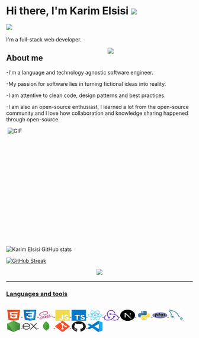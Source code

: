<h1>Hi there, I'm Karim Elsisi <img src="https://media.giphy.com/media/hvRJCLFzcasrR4ia7z/giphy.gif" width="25px"></h1>


![](https://komarev.com/ghpvc/?username=K-Mo2&color=blueviolet)



I'm a full-stack web developer.

<img align='right' src="./programmer.gif" width="230">

## About me

-I'm a language and technology agnostic software engineer.

-My passion for software lies in turning fictional ideas into reality. 

-I am attentive to clean code, design patterns and best practices.

-I am also an open-source enthusiast, I learned a lot from the open-source community and I love how collaboration and knowledge sharing happened through open-source.


 <img align="right" alt="GIF" src="https://github.com/abhisheknaiidu/abhisheknaiidu/blob/master/code.gif?raw=true" width="500" height="320" />

<br/><br/>

![Karim Elsisi GitHub stats](https://github-readme-stats.vercel.app/api?username=K-Mo2&show_icons=true&theme=midnight-purple)

[![GitHub Streak](http://github-readme-streak-stats.herokuapp.com?user=K-Mo2&theme=midnight-purple&date_format=M%20j%5B%2C%20Y%5D&fire=DD1B46&dates=2CD2DD&currStreakLabel=DD1B46&currStreakNum=DD1B46)](https://git.io/streak-stats)

<div align="center"> <a href="https://github.com/K-Mo2"><img height="160em" src="https://github-readme-stats.vercel.app/api/top-langs/?username=K-Mo2&layout=compact&langs_count=7&theme=midnight-purple"/>
</div>
  
 
 <hr/>
  
### Languages and tools
<div style="display: inline_block"><br>
  <img align="center" alt="Karim-HTML" height="30" width="40" src="https://raw.githubusercontent.com/devicons/devicon/master/icons/html5/html5-original.svg">
  <img align="center" alt="Karim-CSS" height="30" width="40" src="https://raw.githubusercontent.com/devicons/devicon/master/icons/css3/css3-original.svg">
 <img align="center" alt="Karim-sass" height="30" width="40" src="https://raw.githubusercontent.com/devicons/devicon/master/icons/sass/sass-original.svg">
  <img align="center" alt="Karim-Js" height="30" width="40" src="https://raw.githubusercontent.com/devicons/devicon/master/icons/javascript/javascript-plain.svg">
  <img align="center" alt="Karim-Ts" height="30" width="40" src="https://raw.githubusercontent.com/devicons/devicon/master/icons/typescript/typescript-original.svg">
  <img align="center" alt="Karim-react" height="30" width="40" src="https://raw.githubusercontent.com/devicons/devicon/master/icons/react/react-original.svg">
  <img align="center" alt="Karim-redux" height="30" width="40" src="https://raw.githubusercontent.com/devicons/devicon/master/icons/redux/redux-original.svg">
  <img align="center" alt="Karim-next" height="30" width="40" src="https://raw.githubusercontent.com/devicons/devicon/master/icons/nextjs/nextjs-original.svg">
  <img align="center" alt="Karim-python" height="30" width="40" src="https://raw.githubusercontent.com/devicons/devicon/master/icons/python/python-original.svg">
  <img align="center" alt="Karim-php" height="30" width="40" src="https://raw.githubusercontent.com/devicons/devicon/master/icons/php/php-original.svg">
    <img align="center" alt="Karim-mysql" height="30" width="40" src="https://raw.githubusercontent.com/devicons/devicon/master/icons/mysql/mysql-original.svg">
  <img align="center" alt="Karim-node" height="30" width="40" src="https://raw.githubusercontent.com/devicons/devicon/master/icons/nodejs/nodejs-original.svg">
  <img align="center" alt="Karim-express" height="30" width="40" src="https://raw.githubusercontent.com/devicons/devicon/master/icons/express/express-original.svg">
  <img align="center" alt="Karim-mongodb" height="30" width="40" src="https://raw.githubusercontent.com/devicons/devicon/master/icons/mongodb/mongodb-original.svg">
  <img align="center" alt="Karim-git" height="30" width="40" src="https://raw.githubusercontent.com/devicons/devicon/master/icons/git/git-original.svg">
 <img align="center" alt="Karim-github" height="30" width="40" src="https://raw.githubusercontent.com/devicons/devicon/master/icons/github/github-original.svg">
  <img align="center" alt="Karim-vscode" height="30" width="40" src="https://raw.githubusercontent.com/devicons/devicon/master/icons/vscode/vscode-original.svg">
  
  


 
 

<!--
**K-Mo2/K-Mo2** is a ✨ _special_ ✨ repository because its `README.md` (this file) appears on your GitHub profile.

Here are some ideas to get you started:

- 🔭 I’m currently working on ...
- 🌱 I’m currently learning ...
- 👯 I’m looking to collaborate on ...
- 🤔 I’m looking for help with ...
- 💬 Ask me about ...
- 📫 How to reach me: ...
- 😄 Pronouns: ...
- ⚡ Fun fact: ...
-->
